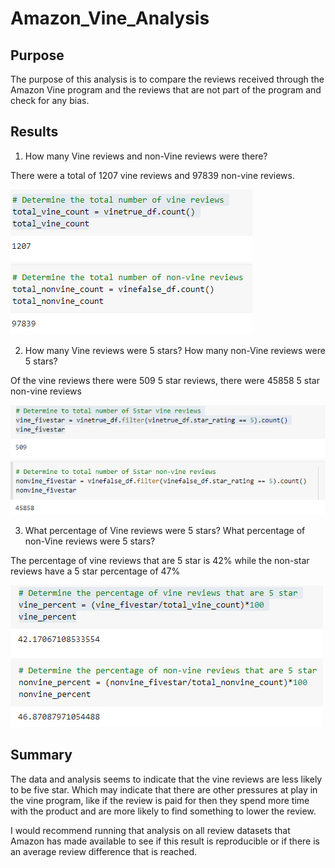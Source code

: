 # Amazon_Vine_Analysis

## Purpose

The purpose of this analysis is to compare the reviews received through the Amazon Vine program and the reviews that are not part of the program and check for any bias.

## Results

1. How many Vine reviews and non-Vine reviews were there?
  
  There were a total of 1207 vine reviews and 97839 non-vine reviews.
  
  ![total calcs](https://github.com/ccastanette/Amazon_Vine_Analysis/blob/main/pics/total_cals.png)

2. How many Vine reviews were 5 stars? How many non-Vine reviews were 5 stars?

  Of the vine reviews there were 509 5 star reviews, there were 45858 5 star non-vine reviews
  
![fivestar_calcs](https://github.com/ccastanette/Amazon_Vine_Analysis/blob/main/pics/fivestar_calcs.png)

3. What percentage of Vine reviews were 5 stars? What percentage of non-Vine reviews were 5 stars?

  The percentage of vine reviews that are 5 star is 42% while the non-star reviews have a 5 star percentage of 47%
  
  ![percents](https://github.com/ccastanette/Amazon_Vine_Analysis/blob/main/pics/percents.png)

## Summary

  The data and analysis seems to indicate that the vine reviews are less likely to be five star. Which may indicate that there are other pressures at   play in the vine program, like if the review is paid for then they spend more time with the product and are more likely to find something to lower   the review. 
  
  I would recommend running that analysis on all review datasets that Amazon has made available to see if this result is reproducible or if there is   an average review difference that is reached.
